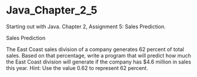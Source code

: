 # Java_Chapter_2_5
Starting out with Java. Chapter 2, Assignment 5: Sales Prediction.

Sales Prediction

The East Coast sales division of a company generates 62 percent of total sales. Based on that
percentage, write a program that will predict how much the East Coast division will generate
if the company has $4.6 million in sales this year. Hint: Use the value 0.62 to represent
62 percent.

